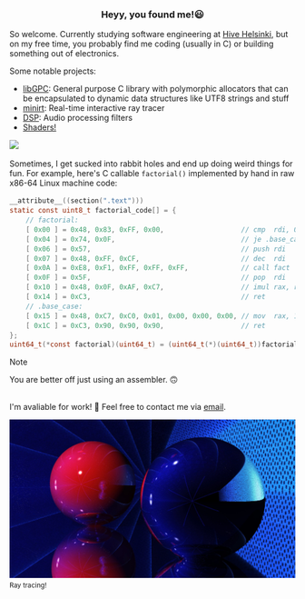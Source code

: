 <h3 align="center"><strong>Heyy, you found me!😃</strong></h3>

So welcome. Currently studying software engineering at [Hive Helsinki](https://www.hive.fi/en/), but on my free time, you probably find me coding (usually in C) or building something out of electronics.

Some notable projects:

- [libGPC](https://github.com/PrinssiFiestas/libGPC): General purpose C library with polymorphic allocators that can be encapsulated to dynamic data structures like UTF8 strings and stuff
- [minirt](https://github.com/susikohmelo/minirt): Real-time interactive ray tracer
- [DSP](https://github.com/PrinssiFiestas/DSP): Audio processing filters
- [Shaders!](https://www.shadertoy.com/profile/LorenzoFiestas)
<img src="https://github.com/PrinssiFiestas/PrinssiFiestas/blob/main/lines.gif"/> 

Sometimes, I get sucked into rabbit holes and end up doing weird things for fun. For example, here's C callable `factorial()` implemented by hand in raw x86-64 Linux machine code:
```c
__attribute__((section(".text")))
static const uint8_t factorial_code[] = {
    // factorial:
    [ 0x00 ] = 0x48, 0x83, 0xFF, 0x00,                   // cmp  rdi, 0
    [ 0x04 ] = 0x74, 0x0F,                               // je .base_case
    [ 0x06 ] = 0x57,                                     // push rdi
    [ 0x07 ] = 0x48, 0xFF, 0xCF,                         // dec  rdi
    [ 0x0A ] = 0xE8, 0xF1, 0xFF, 0xFF, 0xFF,             // call fact
    [ 0x0F ] = 0x5F,                                     // pop  rdi
    [ 0x10 ] = 0x48, 0x0F, 0xAF, 0xC7,                   // imul rax, rdi
    [ 0x14 ] = 0xC3,                                     // ret
    // .base_case:
    [ 0x15 ] = 0x48, 0xC7, 0xC0, 0x01, 0x00, 0x00, 0x00, // mov  rax, 1
    [ 0x1C ] = 0xC3, 0x90, 0x90, 0x90,                   // ret
};
uint64_t(*const factorial)(uint64_t) = (uint64_t(*)(uint64_t))factorial_code;
```
>[!NOTE]
>You are better off just using an assembler. 🙃<br/><br/>

I'm avaliable for work! 🔨 Feel free to contact me via [email](mailto:lorenzo.fiestas@lorenzofiestas.dev).

<img src="https://github.com/PrinssiFiestas/PrinssiFiestas/blob/main/redblue.jpg"/> 
<sup> Ray tracing! <sup/>
